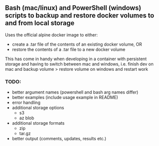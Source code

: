 ## Bash (mac/linux) and PowerShell (windows) scripts to backup and restore docker volumes to and from local storage

Uses the official alpine docker image to either:
- create a .tar file of the contents of an existing docker volume, OR
- restore the contents of a .tar file to a new docker volume

This has come in handy when developing in a container with persistent storage and having to switch between mac and windows, i.e. finish dev on mac and backup volume > restore volume on windows and restart work 

### TODO:
* better argument names (powershell and bash arg names differ)
* better examples (include usage example in README)
* error handling
* additional storage options
    * s3
    * az blob
* additional storage formats
    * zip
    * tar.gz
* better output (comments, updates, results etc.)
    